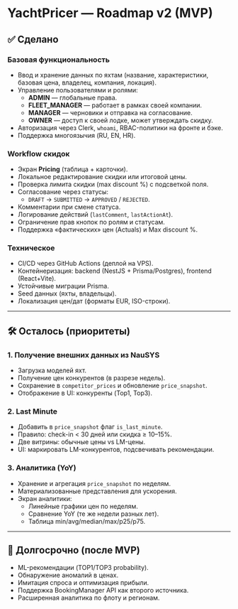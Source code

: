 # YachtPricer — Roadmap v2 (MVP)

## ✅ Сделано

### Базовая функциональность
- Ввод и хранение данных по яхтам (название, характеристики, базовая цена, владелец, компания, локация).
- Управление пользователями и ролями:
  - **ADMIN** — глобальные права.
  - **FLEET_MANAGER** — работает в рамках своей компании.
  - **MANAGER** — черновики и отправка на согласование.
  - **OWNER** — доступ к своей лодке, может утверждать скидку.
- Авторизация через Clerk, `whoami`, RBAC-политики на фронте и бэке.
- Поддержка многоязычия (RU, EN, HR).

### Workflow скидок
- Экран **Pricing** (таблица + карточки).
- Локальное редактирование скидки или итоговой цены.
- Проверка лимита скидки (max discount %) с подсветкой поля.
- Согласование через статусы:
  - `DRAFT` → `SUBMITTED` → `APPROVED` / `REJECTED`.
- Комментарии при смене статуса.
- Логирование действий (`lastComment`, `lastActionAt`).
- Ограничение прав кнопок по ролям и статусам.
- Поддержка «фактических» цен (Actuals) и Max discount %.

### Техническое
- CI/CD через GitHub Actions (деплой на VPS).
- Контейнеризация: backend (NestJS + Prisma/Postgres), frontend (React+Vite).
- Устойчивые миграции Prisma.
- Seed данных (яхты, владельцы).
- Локализация цен/дат (форматы EUR, ISO-строки).

---

## 🛠 Осталось (приоритеты)

### 1. Получение внешних данных из NauSYS
- Загрузка моделей яхт.
- Получение цен конкурентов (в разрезе недель).
- Сохранение в `competitor_prices` и обновление `price_snapshot`.
- Отображение в UI: конкуренты (Top1, Top3).

### 2. Last Minute
- Добавить в `price_snapshot` флаг `is_last_minute`.
- Правило: check-in < 30 дней или скидка ≥ 10–15%.
- Две витрины: обычные цены vs LM-цены.
- UI: маркировать LM-конкурентов, подсвечивать рекомендации.

### 3. Аналитика (YoY)
- Хранение и агрегация `price_snapshot` по неделям.
- Материализованные представления для ускорения.
- Экран аналитики:
  - Линейные графики цен по неделям.
  - Сравнение YoY (те же недели разных лет).
  - Таблица min/avg/median/max/p25/p75.

---

## 📌 Долгосрочно (после MVP)
- ML-рекомендации (TOP1/TOP3 probability).
- Обнаружение аномалий в ценах.
- Имитация спроса и оптимизация прибыли.
- Поддержка BookingManager API как второго источника.
- Расширенная аналитика по флоту и регионам.